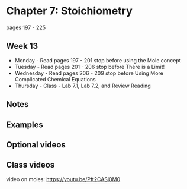 # Chapter 7: Stoichiometry

pages 197 - 225

## Week 13

- Monday - Read pages 197 - 201 stop before using the Mole concept
- Tuesday - Read pages 201 - 206 stop before There is a Limit!
- Wednesday - Read pages 206 - 209 stop before Using More Complicated Chemical Equations
- Thursday - Class - Lab 7.1, Lab 7.2, and Review Reading

## Notes

## Examples

## Optional videos

## Class videos

video on moles: https://youtu.be/Pft2CASl0M0
